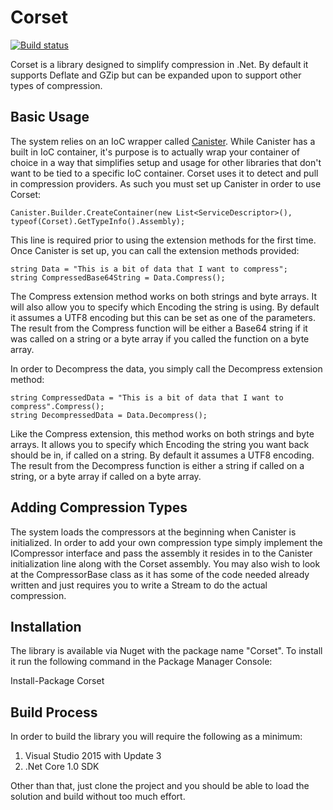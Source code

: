 # Corset

[![Build status](https://ci.appveyor.com/api/projects/status/a44e43tnd4cwo8i6?svg=true)](https://ci.appveyor.com/project/JaCraig/corset)

Corset is a library designed to simplify compression in .Net. By default it supports Deflate and GZip but can be expanded upon to support other types of compression.

## Basic Usage

The system relies on an IoC wrapper called [Canister](https://github.com/JaCraig/Canister). While Canister has a built in IoC container, it's purpose is to actually wrap your container of choice in a way that simplifies setup and usage for other libraries that don't want to be tied to a specific IoC container. Corset uses it to detect and pull in compression providers. As such you must set up Canister in order to use Corset:

    Canister.Builder.CreateContainer(new List<ServiceDescriptor>(), typeof(Corset).GetTypeInfo().Assembly);
	
This line is required prior to using the extension methods for the first time. Once Canister is set up, you can call the extension methods provided:

    string Data = "This is a bit of data that I want to compress";
	string CompressedBase64String = Data.Compress();
	
The Compress extension method works on both strings and byte arrays. It will also allow you to specify which Encoding the string is using. By default it assumes a UTF8 encoding but this can be set as one of the parameters. The result from the Compress function will be either a Base64 string if it was called on a string or a byte array if you called the function on a byte array.

In order to Decompress the data, you simply call the Decompress extension method:

    string CompressedData = "This is a bit of data that I want to compress".Compress();
	string DecompressedData = Data.Decompress();
	
Like the Compress extension, this method works on both strings and byte arrays. It allows you to specify which Encoding the string you want back should be in, if called on a string. By default it assumes a UTF8 encoding. The result from the Decompress function is either a string if called on a string, or a byte array if called on a byte array.

## Adding Compression Types

The system loads the compressors at the beginning when Canister is initialized. In order to add your own compression type simply implement the ICompressor interface and pass the assembly it resides in to the Canister initialization line along with the Corset assembly. You may also wish to look at the CompressorBase class as it has some of the code needed already written and just requires you to write a Stream to do the actual compression.

## Installation

The library is available via Nuget with the package name "Corset". To install it run the following command in the Package Manager Console:

Install-Package Corset

## Build Process

In order to build the library you will require the following as a minimum:

1. Visual Studio 2015 with Update 3
2. .Net Core 1.0 SDK

Other than that, just clone the project and you should be able to load the solution and build without too much effort.